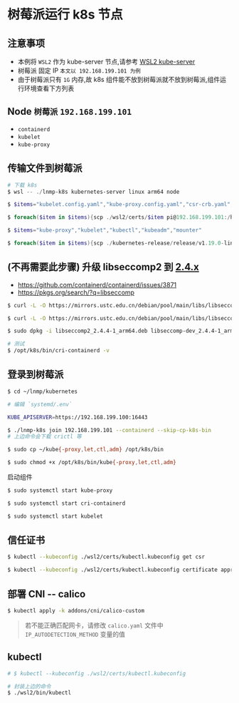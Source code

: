 # 树莓派运行 k8s 节点

## 注意事项

* 本例将 `WSL2` 作为 kube-server 节点,请参考 [WSL2 kube-server](../wsl2/00-README.SERVER.md)
* 树莓派 固定 IP `本文以 192.168.199.101 为例`
* 由于树莓派只有 `1G` 内存,故 k8s 组件能不放到树莓派就不放到树莓派,组件运行环境查看下方列表

## Node `树莓派` `192.168.199.101`

* `containerd`
* `kubelet`
* `kube-proxy`

## 传输文件到树莓派

```powershell
# 下载 k8s
$ wsl -- ./lnmp-k8s kubernetes-server linux arm64 node

$ $items="kubelet.config.yaml","kube-proxy.config.yaml","csr-crb.yaml","kubectl.kubeconfig","kube-proxy.kubeconfig","etcd-client.pem","etcd-client-key.pem"

$ foreach($item in $items){scp ./wsl2/certs/$item pi@192.168.199.101:/home/pi/lnmp/kubernetes/systemd/certs}

$ $items="kube-proxy","kubelet","kubectl","kubeadm","mounter"

$ foreach($item in $items){scp ./kubernetes-release/release/v1.19.0-linux-arm64/kubernetes/server/bin/$item pi@192.168.199.101:/home/pi/}
```

## (不再需要此步骤) 升级 libseccomp2 到 [2.4.x](https://packages.debian.org/bullseye/libseccomp2)

* https://github.com/containerd/containerd/issues/3871
* https://pkgs.org/search/?q=libseccomp

```bash
$ curl -L -O https://mirrors.ustc.edu.cn/debian/pool/main/libs/libseccomp/libseccomp2_2.4.4-1_arm64.deb

$ curl -L -O https://mirrors.ustc.edu.cn/debian/pool/main/libs/libseccomp/libseccomp-dev_2.4.4-1_arm64.deb

$ sudo dpkg -i libseccomp2_2.4.4-1_arm64.deb libseccomp-dev_2.4.4-1_arm64.deb

# 测试
$ /opt/k8s/bin/cri-containerd -v
```

## 登录到树莓派

```bash
$ cd ~/lnmp/kubernetes

# 编辑 `systemd/.env`

KUBE_APISERVER=https://192.168.199.100:16443

$ ./lnmp-k8s join 192.168.199.101 --containerd --skip-cp-k8s-bin
# 上边命令会下载 crictl 等

$ sudo cp ~/kube{-proxy,let,ctl,adm} /opt/k8s/bin

$ sudo chmod +x /opt/k8s/bin/kube{-proxy,let,ctl,adm}
```

启动组件

```bash
$ sudo systemctl start kube-proxy

$ sudo systemctl start cri-containerd

$ sudo systemctl start kubelet
```

## 信任证书

```bash
$ kubectl --kubeconfig ./wsl2/certs/kubectl.kubeconfig get csr

$ kubectl --kubeconfig ./wsl2/certs/kubectl.kubeconfig certificate approve csr-XXXXX
```

## 部署 CNI -- calico

```bash
$ kubectl apply -k addons/cni/calico-custom
```

> 若不能正确匹配网卡，请修改 `calico.yaml` 文件中 `IP_AUTODETECTION_METHOD` 变量的值

## kubectl

```bash
# $ kubectl --kubeconfig ./wsl2/certs/kubectl.kubeconfig

# 封装上边的命令
$ ./wsl2/bin/kubectl
```
